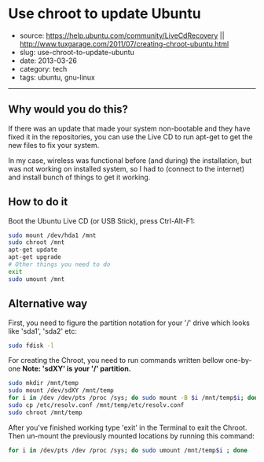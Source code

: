 # Use chroot to update Ubuntu

- source: https://help.ubuntu.com/community/LiveCdRecovery ||
          http://www.tuxgarage.com/2011/07/creating-chroot-ubuntu.html
- slug: use-chroot-to-update-ubuntu
- date: 2013-03-26
- category: tech
- tags: ubuntu, gnu-linux

---------------------------------

## Why would you do this?

If there was an update that made your system non-bootable and they have fixed it
in the repositories, you can use the Live CD to run apt-get to get the new files to fix your system.

In my case, wireless was functional before (and during) the installation, but was
not working on installed system, so I had to (connect to the internet) and
install bunch of things to get it working.

## How to do it

Boot the Ubuntu Live CD (or USB Stick), press Ctrl-Alt-F1:

````bash
sudo mount /dev/hda1 /mnt
sudo chroot /mnt
apt-get update
apt-get upgrade
# Other things you need to do
exit
sudo umount /mnt
````

## Alternative way

First, you need to figure the partition notation for your '/' drive
which looks like 'sda1', 'sda2' etc:

````bash
sudo fdisk -l
````

For creating the Chroot, you need to run commands written bellow one-by-one
**Note: 'sdXY' is your '/' partition.**

````bash
sudo mkdir /mnt/temp
sudo mount /dev/sdXY /mnt/temp
for i in /dev /dev/pts /proc /sys; do sudo mount -B $i /mnt/temp$i; done
sudo cp /etc/resolv.conf /mnt/temp/etc/resolv.conf
sudo chroot /mnt/temp
````

After you've finished working type 'exit' in the Terminal to exit the Chroot.
Then un-mount the previously mounted locations by running this command:

````bash
for i in /dev/pts /dev /proc /sys; do sudo umount /mnt/temp$i ; done
````